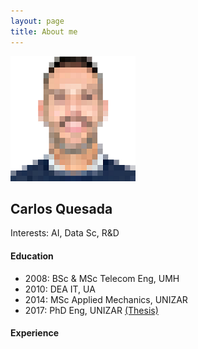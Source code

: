 ```yaml
---
layout: page
title: About me
---
```


![](/img/me.png)

## Carlos Quesada
Interests: AI, Data Sc, R&D

#### Education
* 2008: BSc & MSc Telecom Eng, UMH
* 2010: DEA IT, UA
* 2014: MSc Applied Mechanics, UNIZAR
* 2017: PhD Eng, UNIZAR [(Thesis)](https://zaguan.unizar.es/record/59996/files/TESIS-2017-017.pdf)

#### Experience